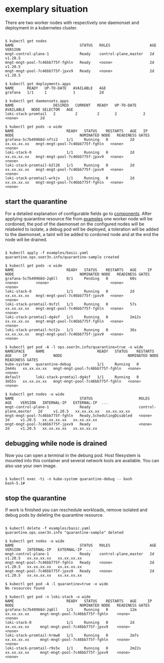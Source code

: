 # exemplary situation

There are two worker nodes with respectively one daemonset and deployment in a kubernetes cluster.

```

$ kubectl get nodes 
NAME                              STATUS   ROLES                  AGE     VERSION
mngt-control-plane-1              Ready    control-plane,master   2d      v1.20.5
mngt-mngt-pool-7c46bb775f-fghln   Ready    <none>                 2d      v1.20.5
mngt-mngt-pool-7c46bb775f-jpxv9   Ready    <none>                 2d      v1.20.5

$ kubectl get deployments.apps
NAME      READY   UP-TO-DATE   AVAILABLE   AGE
grafana   1/1     1            1           2d

$ kubectl get daemonsets.apps
NAME                  DESIRED   CURRENT   READY   UP-TO-DATE   AVAILABLE   NODE SELECTOR   AGE
loki-stack-promtail   2         2         2       2            2           <none>          2d

$ kubectl get pods -o wide
NAME                        READY   STATUS    RESTARTS   AGE   IP            NODE                              NOMINATED NODE   READINESS GATES
grafana-5c7b49968d-nftz2    1/1     Running   0          2d    xx.xx.xx.xx   mngt-mngt-pool-7c46bb775f-fghln   <none>           <none>
loki-stack-0                1/1     Running   0          2d    xx.xx.xx.xx   mngt-mngt-pool-7c46bb775f-jpxv9   <none>           <none>
loki-stack-promtail-b2l26   1/1     Running   0          2d    xx.xx.xx.xx   mngt-mngt-pool-7c46bb775f-jpxv9   <none>           <none>
loki-stack-promtail-wrkjx   1/1     Running   0          2d    xx.xx.xx.xx   mngt-mngt-pool-7c46bb775f-fghln   <none>           <none>

```

## start the quarantine

For a detailed explanation of configurable fields go to [components](COMPONENTS.md). After applying quarantine resource file from [examples](../examples/basic.yaml) one worker node will be cordoned, the pod of the daemonset on the configured nodes will be relabeled to isolate, a debug pod will be deployed, a toleration will be added to the daemonset, a taint will be added to cordoned node and at the end the node will be drained. 

```

$ kubectl apply -f examples/basic.yaml 
quarantine.ops.soer3n.info/quarantine-sample created

$ kubectl get pods -o wide
NAME                        READY   STATUS    RESTARTS   AGE     IP            NODE                              NOMINATED NODE   READINESS GATES
grafana-5c7b49968d-2q6ll    0/1     Pending   0          60s     <none>        <none>                            <none>           <none>
loki-stack-0                1/1     Running   0          2d      xx.xx.xx.xx   mngt-mngt-pool-7c46bb775f-jpxv9   <none>           <none>
loki-stack-promtail-9sfzl   1/1     Running   0          57s     xx.xx.xx.xx   mngt-mngt-pool-7c46bb775f-fghln   <none>           <none>
loki-stack-promtail-dg4sf   1/1     Running   0          2m12s   xx.xx.xx.xx   mngt-mngt-pool-7c46bb775f-fghln   <none>           <none>
loki-stack-promtail-hct2x   1/1     Running   0          36s     xx.xx.xx.xx   mngt-mngt-pool-7c46bb775f-jpxv9   <none>           <none>

$ kubectl get pod -A -l ops.soer3n.info/quarantine=true -o wide
NAMESPACE     NAME                        READY   STATUS    RESTARTS   AGE     IP            NODE                              NOMINATED NODE   READINESS GATES
kube-system   quarantine-debug            1/1     Running   0          2m44s   xx.xx.xx.xx   mngt-mngt-pool-7c46bb775f-fghln   <none>    <none>
default       loki-stack-promtail-dg4sf   1/1     Running   0          3m55s   xx.xx.xx.xx   mngt-mngt-pool-7c46bb775f-fghln   <none>    <none>

$ kubectl get nodes -o wide
NAME                              STATUS                     ROLES                  AGE    VERSION   INTERNAL-IP   EXTERNAL-IP  ...
mngt-control-plane-1              Ready                      control-plane,master   2d     v1.20.5   xx.xx.xx.xx   xx.xx.xx.xx  
mngt-mngt-pool-7c46bb775f-fghln   Ready,SchedulingDisabled   <none>                 2d     v1.20.5   xx.xx.xx.xx   xx.xx.xx.xx 
mngt-mngt-pool-7c46bb775f-jpxv9   Ready                      <none>                 2d     v1.20.5   xx.xx.xx.xx   xx.xx.xx.xx   

```

## debugging while node is drained

Now you can open a terminal in the debung pod. Host filesystem is mounted into this container and several network tools are available. You can also use your own image.

```

$ kubectl exec -ti -n kube-system quarantine-debug -- bash
bash-5.1# 

```


## stop the quarantine

If work is finished you can reschedule workloads, remove isolated and debug pods by deleting the quarantine resource.

```

$ kubectl delete -f examples/basic.yaml 
quarantine.ops.soer3n.info "quarantine-sample" deleted

$ kubectl get nodes -o wide
NAME                              STATUS   ROLES                  AGE    VERSION   INTERNAL-IP   EXTERNAL-IP  ...    
mngt-control-plane-1              Ready    control-plane,master   2d     v1.20.5   xx.xx.xx.xx   xx.xx.xx.xx     
mngt-mngt-pool-7c46bb775f-fghln   Ready    <none>                 2d     v1.20.5   xx.xx.xx.xx   xx.xx.xx.xx
mngt-mngt-pool-7c46bb775f-jpxv9   Ready    <none>                 2d     v1.20.5   xx.xx.xx.xx   xx.xx.xx.xx

$ kubectl get pod -A -l quarantine=true -o wide
No resources found

$ kubectl get pod -n loki-stack -o wide
NAME                        READY   STATUS    RESTARTS   AGE     IP               NODE                              NOMINATED NODE   READINESS GATES
grafana-5c7b49968d-2q6ll    1/1     Running   0          12m     xx.xx.xx.xx     mngt-mngt-pool-7c46bb775f-fghln    <none>           <none>
loki-stack-0                1/1     Running   0          2d      xx.xx.xx.xx     mngt-mngt-pool-7c46bb775f-jpxv9    <none>           <none>
loki-stack-promtail-hrmw8   1/1     Running   0          2m7s    xx.xx.xx.xx     mngt-mngt-pool-7c46bb775f-fghln    <none>           <none>
loki-stack-promtail-r9s5x   1/1     Running   0          2m22s   xx.xx.xx.xx     mngt-mngt-pool-7c46bb775f-jpxv9    <none>           <none>

```
